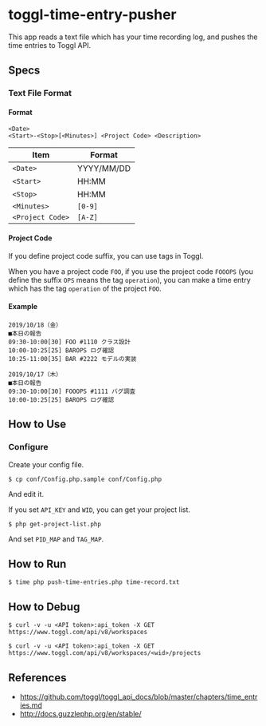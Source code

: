 # toggl-time-entry-pusher

This app reads a text file which has your time recording log,
and pushes the time entries to Toggl API.

## Specs

### Text File Format

#### Format

``` 
<Date>
<Start>-<Stop>[<Minutes>] <Project Code> <Description>
```

| Item           |  Format  |
|----------------|----------|
|`<Date>`        |YYYY/MM/DD|
|`<Start>`       |HH:MM     |
|`<Stop>`        |HH:MM     |
|`<Minutes>`     | `[0-9]`  |
|`<Project Code>`| `[A-Z]`  |

#### Project Code

If you define project code suffix, you can use tags in Toggl.

When you have a project code `FOO`, if you use the project code `FOOOPS` 
(you define the suffix `OPS` means the tag `operation`),
you can make a time entry which has the tag `operation` of the project `FOO`.

#### Example

```
2019/10/18（金）
■本日の報告
09:30-10:00[30] FOO #1110 クラス設計
10:00-10:25[25] BAROPS ログ確認
10:25-11:00[35] BAR #2222 モデルの実装

2019/10/17（木）
■本日の報告
09:30-10:00[30] FOOOPS #1111 バグ調査
10:00-10:25[25] BAROPS ログ確認
```

## How to Use

### Configure

Create your config file.

``` 
$ cp conf/Config.php.sample conf/Config.php
```

And edit it.

If you set `API_KEY` and `WID`, you can get your project list.

```
$ php get-project-list.php
```

And set `PID_MAP` and `TAG_MAP`.

## How to Run

```
$ time php push-time-entries.php time-record.txt
```

## How to Debug

```
$ curl -v -u <API token>:api_token -X GET https://www.toggl.com/api/v8/workspaces
```

```
$ curl -v -u <API token>:api_token -X GET https://www.toggl.com/api/v8/workspaces/<wid>/projects
```

## References

- https://github.com/toggl/toggl_api_docs/blob/master/chapters/time_entries.md
- http://docs.guzzlephp.org/en/stable/
